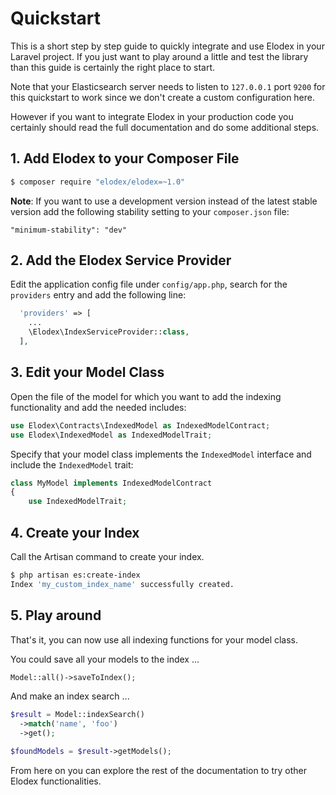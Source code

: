 # Quickstart

This is a short step by step guide to quickly integrate and use Elodex in your Laravel project.
If you just want to play around a little and test the library than this guide is certainly the right place to start.

Note that your Elasticsearch server needs to listen to `127.0.0.1` port `9200` for this quickstart to work since we don't create a custom configuration here.

However if you want to integrate Elodex in your production code you certainly should read the full documentation and do some additional steps.

## 1. Add Elodex to your Composer File
```bash
$ composer require "elodex/elodex=~1.0"
```

**Note**: If you want to use a development version instead of the latest stable version add the following stability setting to your `composer.json` file:
```
"minimum-stability": "dev"
```


## 2. Add the Elodex Service Provider
Edit the application config file under `config/app.php`, search for the `providers` entry and add the following line:
```php
  'providers' => [
    ...
    \Elodex\IndexServiceProvider::class,
  ],
```


## 3. Edit your Model Class
Open the file of the model for which you want to add the indexing functionality and add the needed includes:
```php
use Elodex\Contracts\IndexedModel as IndexedModelContract;
use Elodex\IndexedModel as IndexedModelTrait;
```

Specify that your model class implements the `IndexedModel` interface and include the `IndexedModel` trait:
```php
class MyModel implements IndexedModelContract
{
    use IndexedModelTrait;
```


## 4. Create your Index
Call the Artisan command to create your index.
```bash
$ php artisan es:create-index
Index 'my_custom_index_name' successfully created.
```


## 5. Play around
That's it, you can now use all indexing functions for your model class.

You could save all your models to the index ...
```php
Model::all()->saveToIndex();
```

And make an index search  ...
```php
$result = Model::indexSearch()
  ->match('name', 'foo')
  ->get();

$foundModels = $result->getModels();
```

From here on you can explore the rest of the documentation to try other Elodex functionalities.